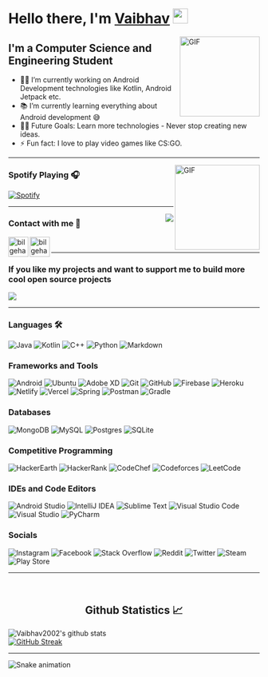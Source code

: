 # Hello there, I'm [Vaibhav](https://vaibhavjaiswal.vercel.app) <img width="30px" height="30px" src="https://media.tenor.com/images/3b388fe03da271d2674faf85eb7c3fcd/tenor.gif" />

<img align="right" alt="GIF" height="160px" src="https://media.giphy.com/media/du3J3cXyzhj75IOgvA/giphy.gif" />

## I'm a Computer Science and Engineering Student  

- 👨‍💻 I’m currently working on Android Development technologies like Kotlin, Android Jetpack etc.
- 📚 I’m currently learning everything about Android development 😅
- 💪🏼 Future Goals: Learn more technologies - Never stop creating new ideas.
- ⚡ Fun fact: I love to play video games like CS:GO.

---


<img align="right" alt="GIF" height="170px" src="https://media.giphy.com/media/J5B1Y8QZnzXXbLQIBu/giphy.gif" />

### Spotify Playing 🎧

[![Spotify](https://novatorem.bgstatic.vercel.app/api/spotify)](https://open.spotify.com/user/31tn2xuvspbm3z7pyamk7esvxtmq)

---

<img align="right" src="https://estruyf-github.azurewebsites.net/api/VisitorHit?user=Vaibhav2002&repo=Bgstatic&countColorcountColor&countColor=%237B1E7B"/>

### Contact with me 📝


[<img align="left" alt="bilgehangecici.site" width="40px" height="40px" src="https://i.pinimg.com/originals/1d/46/dd/1d46dda5b99cf1a91a1e2377fb948b36.gif" />][website]
[<img align="left" alt="bilgehangecici | Instagram"  width="40px" height="40px" src="https://thumbs.gfycat.com/OrnateOrneryFoal-max-1mb.gif" />][instagram]

<br />

---
  
### If you like my projects and want to support me to build more cool open source projects
  
<a href="https://www.buymeacoffee.com/VaibhavJaiswal"><img src="https://img.buymeacoffee.com/button-api/?text=Buy me a coffee&emoji=&slug=VaibhavJaiswal&button_colour=FFDD00&font_colour=000000&font_family=Cookie&outline_colour=000000&coffee_colour=ffffff"></a>


---

### Languages 🛠 

<img alt="Java" src="https://img.shields.io/badge/java-%23ED8B00.svg?&style=for-the-badge&logo=java&logoColor=white"/>  <img alt="Kotlin" src="https://img.shields.io/badge/kotlin-%230095D5.svg?&style=for-the-badge&logo=kotlin&logoColor=white" />  <img alt="C++" src="https://img.shields.io/badge/c++%20-%2300599C.svg?&style=for-the-badge&logo=c%2B%2B&ogoColor=white"/>  <img alt="Python" src="https://img.shields.io/badge/python%20-%2314354C.svg?&style=for-the-badge&logo=python&logoColor=white"/> ![Markdown](https://img.shields.io/badge/markdown-%23000000.svg?style=for-the-badge&logo=markdown&logoColor=white)

### Frameworks and Tools

![Android](https://img.shields.io/badge/Android-3DDC84?style=for-the-badge&logo=android&logoColor=white)  ![Ubuntu](https://img.shields.io/badge/Ubuntu-E95420?style=for-the-badge&logo=ubuntu&logoColor=white)  <img alt="Adobe XD" src="https://img.shields.io/badge/adobe%20xd%20-%23FF26BE.svg?&style=for-the-badge&logo=adobe%20xd&logoColor=white"/>  <img alt = "Git" src="https://img.shields.io/badge/git%20-%23F05033.svg?&style=for-the-badge&logo=git&logoColor=white"/>  <img alt="GitHub" src="https://img.shields.io/badge/github%20-%23121011.svg?&style=for-the-badge&logo=github&logoColor=white"/>  <img alt="Firebase" src="https://img.shields.io/badge/firebase%20-%23039BE5.svg?&style=for-the-badge&logo=firebase"/>  ![Heroku](https://img.shields.io/badge/heroku-%23430098.svg?style=for-the-badge&logo=heroku&logoColor=white)  ![Netlify](https://img.shields.io/badge/netlify-%23000000.svg?style=for-the-badge&logo=netlify&logoColor=#00C7B7)  ![Vercel](https://img.shields.io/badge/vercel-%23000000.svg?style=for-the-badge&logo=vercel&logoColor=white)  ![Spring](https://img.shields.io/badge/spring-%236DB33F.svg?style=for-the-badge&logo=spring&logoColor=white) ![Postman](https://img.shields.io/badge/Postman-FF6C37?style=for-the-badge&logo=postman&logoColor=white)  ![Gradle](https://img.shields.io/badge/Gradle-02303A.svg?style=for-the-badge&logo=Gradle&logoColor=white)
<br>

### Databases 
![MongoDB](https://img.shields.io/badge/MongoDB-%234ea94b.svg?style=for-the-badge&logo=mongodb&logoColor=white)  ![MySQL](https://img.shields.io/badge/mysql-%2300f.svg?style=for-the-badge&logo=mysql&logoColor=white)  ![Postgres](https://img.shields.io/badge/postgres-%23316192.svg?style=for-the-badge&logo=postgresql&logoColor=white)  ![SQLite](https://img.shields.io/badge/sqlite-%2307405e.svg?style=for-the-badge&logo=sqlite&logoColor=white)

### Competitive Programming
![HackerEarth](https://img.shields.io/badge/HackerEarth-%232C3454.svg?style=for-the-badge&logo=HackerEarth&logoColor=Blue)  ![HackerRank](https://img.shields.io/badge/-Hackerrank-2EC866?style=for-the-badge&logo=HackerRank&logoColor=white)  ![CodeChef](https://img.shields.io/badge/CodeChef-%23964B00.svg?style=for-the-badge&logo=CodeChef&logoColor=white)  ![Codeforces](https://img.shields.io/badge/Codeforces-445f9d?style=for-the-badge&logo=Codeforces&logoColor=white)  ![LeetCode](https://img.shields.io/badge/LeetCode-000000?style=for-the-badge&logo=LeetCode&logoColor=#d16c06)

### IDEs and Code Editors
![Android Studio](https://img.shields.io/badge/Android%20Studio-3DDC84.svg?style=for-the-badge&logo=android-studio&logoColor=white)  ![IntelliJ IDEA](https://img.shields.io/badge/IntelliJIDEA-000000.svg?style=for-the-badge&logo=intellij-idea&logoColor=white)  ![Sublime Text](https://img.shields.io/badge/sublime_text-%23575757.svg?style=for-the-badge&logo=sublime-text&logoColor=important)  ![Visual Studio Code](https://img.shields.io/badge/Visual%20Studio%20Code-0078d7.svg?style=for-the-badge&logo=visual-studio-code&logoColor=white)  ![Visual Studio](https://img.shields.io/badge/Visual%20Studio-5C2D91.svg?style=for-the-badge&logo=visual-studio&logoColor=white)  ![PyCharm](https://img.shields.io/badge/pycharm-143?style=for-the-badge&logo=pycharm&logoColor=black&color=black&labelColor=green)

### Socials

<img alt="Instagram" src="https://img.shields.io/badge/Vaibhav Jaiswal%20-%23E4405F.svg?&style=for-the-badge&logo=Instagram&logoColor=white" href="https://www.instagram.com/vaibhav.jaiswal.2511/"/>  <img alt="Facebook" src="https://img.shields.io/badge/Facebook%20-%231877F2.svg?&style=for-the-badge&logo=Facebook&logoColor=white"/>  <img alt="Stack Overflow" src="https://img.shields.io/badge/-Stack%20overflow-FE7A16?style=for-the-badge&logo=stack-overflow&logoColor=white"/> ![Reddit](https://img.shields.io/badge/Reddit-%23FF4500.svg?style=for-the-badge&logo=Reddit&logoColor=white)  ![Twitter](https://img.shields.io/badge/Vaibhav2002-%231DA1F2.svg?style=for-the-badge&logo=Twitter&logoColor=white)
<img alt="Steam" src="https://img.shields.io/badge/steam%20-%23000000.svg?&style=for-the-badge&logo=steam&logoColor=white"/><img alt="Play Store" src="https://img.shields.io/badge/Google_Play-414141?style=for-the-badge&logo=google-play&logoColor=white" />
<br/>

---

<br/>

 <h2 align="center"> Github Statistics 📈 </h2>
 
![Vaibhav2002's github stats](https://github-readme-stats.vercel.app/api?username=Vaibhav2002&theme=blue-green) <br>
[![GitHub Streak](http://github-readme-streak-stats.herokuapp.com?user=Vaibhav2002&theme=onedark_duo&hide_border=true&date_format=M%20j%5B%2C%20Y%5D)](https://git.io/streak-stats) <br>

---

[website]: https://vaibhav2002.github.io
[instagram]: https://www.instagram.com/vaibhav.jaiswal.2511/


![Snake animation](https://github.com/Vaibhav2002/Vaibhav2002/blob/output/github-snake.svg)




